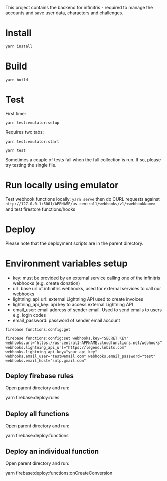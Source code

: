 This project contains the backend for infinitris - required to manage the accounts and save user data, characters and challenges.

# Install

`yarn install`

# Build

`yarn build`

# Test

First time:

`yarn test:emulator:setup`

Requires two tabs:

`yarn test:emulator:start`

`yarn test`

Sometimes a couple of tests fail when the full collection is run. If so, please try testing the single file.

# Run locally using emulator

Test webhook functions locally: `yarn serve` then do CURL requests against `http://127.0.0.1:5001/APPNAME/us-central1/webhooks/v1/<webhookName>` and test firestore functions/hooks

# Deploy

Please note that the deployment scripts are in the parent directory.

# Environment variables setup

- key: must be provided by an external service calling one of the infinitris webhooks (e.g. create donation)
- url: base url of infinitris webhooks, used for external services to call our webhooks
- lightning_api_url: external Lightning API used to create invoices
- lightning_api_key: api key to access external Lightning API
- email_user: email address of sender email. Used to send emails to users e.g. login codes
- email_password: password of sender email account

`firebase functions:config:get`

`firebase functions:config:set webhooks.key="SECRET KEY" webhooks.url="https://us-central1-APPNAME.cloudfunctions.net/webhooks" webhooks.lightning_api_url="https://legend.lnbits.com" webhooks.lightning_api_key="your api key" webhooks.email_user="test@email.com" webhooks.email_password="test" webhooks.email_host="smtp.gmail.com"`

## Deploy firebase rules

Open parent directory and run:

yarn firebase:deploy:rules

## Deploy all functions

Open parent directory and run:

yarn firebase:deploy:functions

## Deploy an individual function

Open parent directory and run:

yarn firebase:deploy:functions:onCreateConversion
